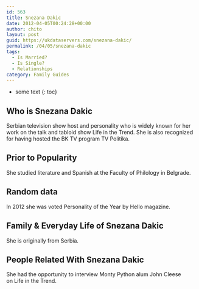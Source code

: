 ```yaml
---
id: 563
title: Snezana Dakic
date: 2012-04-05T00:24:28+00:00
author: chito
layout: post
guid: https://ukdataservers.com/snezana-dakic/
permalink: /04/05/snezana-dakic
tags:
  - Is Married?
  - Is Single?
  - Relationships
category: Family Guides
---
```


* some text
{: toc}
          
          
## Who is  Snezana Dakic
                  
                  
                  
Serbian television show host and personality who is widely known for her work on the talk and tabloid show Life in the Trend. She is also recognized for having hosted the BK TV program TV Politika. 
                  
                
                
                
## Prior to Popularity 
                  
                  
                  
She studied literature and Spanish at the Faculty of Philology in Belgrade. 
                  
                
                
                
## Random data 
                  
                  
                  
In 2012 she was voted Personality of the Year by Hello magazine. 
                  
                
                
                
## Family & Everyday Life of Snezana Dakic
                  
                  
                  
She is originally from Serbia. 
                  
                
                
                
## People Related With  Snezana Dakic
                  
                  
                  
She had the opportunity to interview Monty Python alum John Cleese on Life in the Trend. 
                  
                
              
            
          
          
          
    
    
  
